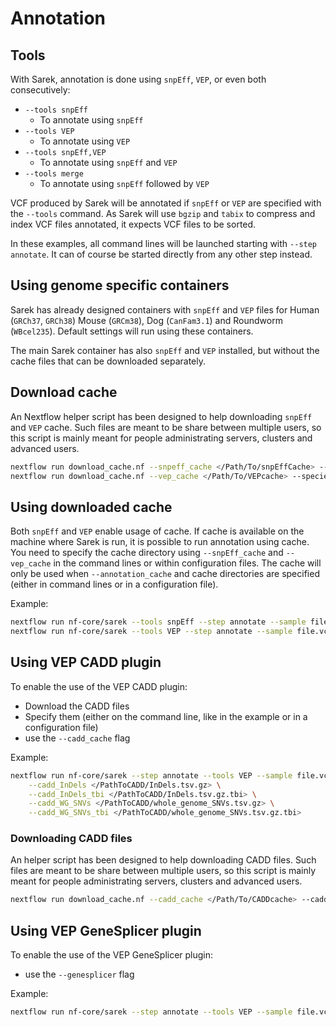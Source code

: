 # Annotation

## Tools

With Sarek, annotation is done using `snpEff`, `VEP`, or even both consecutively:

- `--tools snpEff`
  - To annotate using `snpEff`
- `--tools VEP`
  - To annotate using `VEP`
- `--tools snpEff,VEP`
  - To annotate using `snpEff` and `VEP`
- `--tools merge`
  - To annotate using `snpEff` followed by `VEP`

VCF produced by Sarek will be annotated if `snpEff` or `VEP` are specified with the `--tools` command.
As Sarek will use `bgzip` and `tabix` to compress and index VCF files annotated, it expects VCF files to be sorted.

In these examples, all command lines will be launched starting with `--step annotate`.
It can of course be started directly from any other step instead.

## Using genome specific containers

Sarek has already designed containers with `snpEff` and `VEP` files for Human (`GRCh37`, `GRCh38`) Mouse (`GRCm38`), Dog (`CanFam3.1`) and Roundworm (`WBcel235`).
Default settings will run using these containers.

The main Sarek container has also `snpEff` and `VEP` installed, but without the cache files that can be downloaded separately.

## Download cache

An Nextflow helper script has been designed to help downloading `snpEff` and `VEP` cache.
Such files are meant to be share between multiple users, so this script is mainly meant for people administrating servers, clusters and advanced users.

```bash
nextflow run download_cache.nf --snpeff_cache </Path/To/snpEffCache> --snpeff_db <snpEff DB version> --genome <GENOME>
nextflow run download_cache.nf --vep_cache </Path/To/VEPcache> --species <species> --vep_cache_version <VEP cache version> --genome <GENOME>
```

## Using downloaded cache

Both `snpEff` and `VEP` enable usage of cache.
If cache is available on the machine where Sarek is run, it is possible to run annotation using cache.
You need to specify the cache directory using `--snpEff_cache` and `--vep_cache` in the command lines or within configuration files.
The cache will only be used when `--annotation_cache` and cache directories are specified (either in command lines or in a configuration file).

Example:

```bash
nextflow run nf-core/sarek --tools snpEff --step annotate --sample file.vcf.gz --snpEff_cache </Path/To/snpEffCache> --annotation_cache
nextflow run nf-core/sarek --tools VEP --step annotate --sample file.vcf.gz --vep_cache </Path/To/vepCache> --annotation_cache
```

## Using VEP CADD plugin

To enable the use of the VEP CADD plugin:

- Download the CADD files
- Specify them (either on the command line, like in the example or in a configuration file)
- use the `--cadd_cache` flag

Example:

```bash
nextflow run nf-core/sarek --step annotate --tools VEP --sample file.vcf.gz --cadd_cache \
    --cadd_InDels </PathToCADD/InDels.tsv.gz> \
    --cadd_InDels_tbi </PathToCADD/InDels.tsv.gz.tbi> \
    --cadd_WG_SNVs </PathToCADD/whole_genome_SNVs.tsv.gz> \
    --cadd_WG_SNVs_tbi </PathToCADD/whole_genome_SNVs.tsv.gz.tbi>
```

### Downloading CADD files

An helper script has been designed to help downloading CADD files.
Such files are meant to be share between multiple users, so this script is mainly meant for people administrating servers, clusters and advanced users.

```bash
nextflow run download_cache.nf --cadd_cache </Path/To/CADDcache> --cadd_version <CADD version> --genome <GENOME>
```

## Using VEP GeneSplicer plugin

To enable the use of the VEP GeneSplicer plugin:

- use the `--genesplicer` flag

Example:

```bash
nextflow run nf-core/sarek --step annotate --tools VEP --sample file.vcf.gz --genesplicer
```
